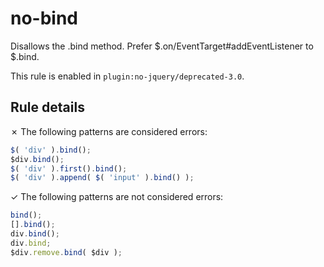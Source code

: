 # no-bind

Disallows the .bind method. Prefer $.on/EventTarget#addEventListener to $.bind.

This rule is enabled in `plugin:no-jquery/deprecated-3.0`.

## Rule details

✗ The following patterns are considered errors:
```js
$( 'div' ).bind();
$div.bind();
$( 'div' ).first().bind();
$( 'div' ).append( $( 'input' ).bind() );
```

✓ The following patterns are not considered errors:
```js
bind();
[].bind();
div.bind();
div.bind;
$div.remove.bind( $div );
```
